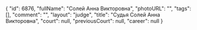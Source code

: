 {
    "id": 6876,
    "fullName": "Солей Анна Викторовна",
    "photoURL": "",
    "tags": [],
    "comment": "",
    "layout": "judge",
    "title": "Судья Солей Анна Викторовна",
    "court": null,
    "previousCourt": null,
    "career": null
}